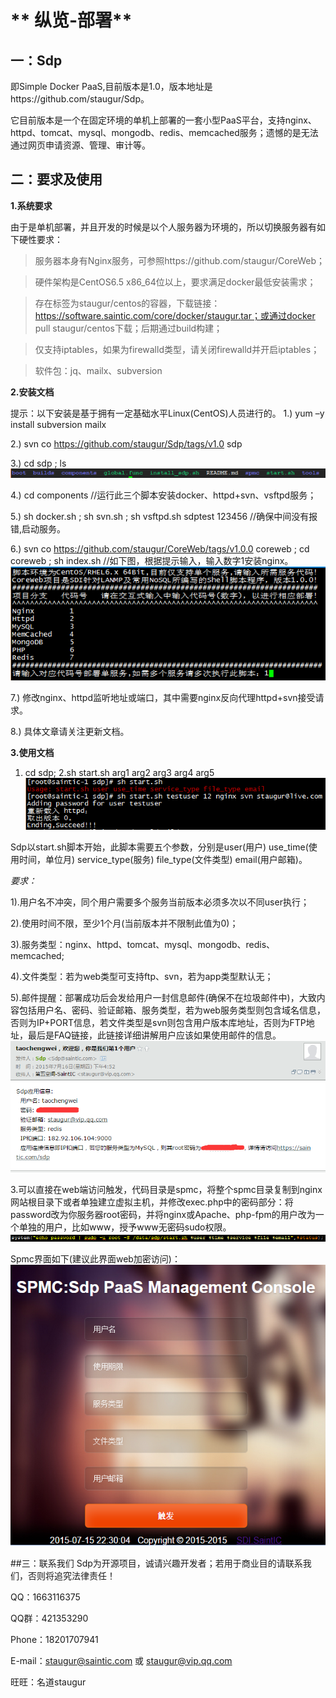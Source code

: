 

#  ** 纵览-部署**



## 一：Sdp

即Simple Docker PaaS,目前版本是1.0，版本地址是https://github.com/staugur/Sdp。

它目前版本是一个在固定环境的单机上部署的一套小型PaaS平台，支持nginx、httpd、tomcat、mysql、mongodb、redis、memcached服务；遗憾的是无法通过网页申请资源、管理、审计等。


## 二：要求及使用


**1.系统要求**

  由于是单机部署，并且开发的时候是以个人服务器为环境的，所以切换服务器有如下硬性要求：
  
  >服务器本身有Nginx服务，可参照https://github.com/staugur/CoreWeb；
  
  >硬件架构是CentOS6.5 x86_64位以上，要求满足docker最低安装需求；
  
  >存在标签为staugur/centos的容器，下载链接：
https://software.saintic.com/core/docker/staugur.tar；或通过docker pull staugur/centos下载；后期通过build构建；

  >仅支持iptables，如果为firewalld类型，请关闭firewalld并开启iptables；
  
  >软件包：jq、mailx、subversion

**2.安装文档**

  提示：以下安装是基于拥有一定基础水平Linux(CentOS)人员进行的。
  1.) yum –y install subversion mailx

  2.) svn co https://github.com/staugur/Sdp/tags/v1.0 sdp

  3.) cd sdp ; ls
  ![](imgs/sdp1.0.png)

  4.) cd components            //运行此三个脚本安装docker、httpd+svn、vsftpd服务；

  5.) sh docker.sh ; sh svn.sh ; sh vsftpd.sh sdptest 123456  //确保中间没有报错,启动服务。

  6.) svn co https://github.com/staugur/CoreWeb/tags/v1.0.0 coreweb ; cd coreweb ; sh index.sh     //如下图，根据提示输入，输入数字1安装nginx。
  ![](imgs/nginx.png)

  7.) 修改nginx、httpd监听地址或端口，其中需要nginx反向代理httpd+svn接受请求。

  8.) 具体文章请关注更新文档。

**3.使用文档**
  1. cd sdp;
  2.sh start.sh arg1 arg2 arg3 arg4 arg5
  ![](imgs/start.png)
 
Sdp以start.sh脚本开始，此脚本需要五个参数，分别是user(用户) use_time(使用时间，单位月) service_type(服务) file_type(文件类型) email(用户邮箱)。

*要求：*

1).用户名不冲突，同个用户需要多个服务当前版本必须多次以不同user执行；

2).使用时间不限，至少1个月(当前版本并不限制此值为0)；

3).服务类型：nginx、httpd、tomcat、mysql、mongodb、redis、memcached;

4).文件类型：若为web类型可支持ftp、svn，若为app类型默认无；

5).邮件提醒：部署成功后会发给用户一封信息邮件(确保不在垃圾邮件中)，大致内容包括用户名、密码、验证邮箱、服务类型，若为web服务类型则包含域名信息，否则为IP+PORT信息，若文件类型是svn则包含用户版本库地址，否则为FTP地址，最后是FAQ链接，此链接详细讲解用户应该如果使用邮件的信息。
 ![](imgs/email.png)

3.可以直接在web端访问触发，代码目录是spmc，将整个spmc目录复制到nginx网站根目录下或者单独建立虚拟主机，并修改exec.php中的密码部分：将password改为你服务器root密码，并将nginx或Apache、php-fpm的用户改为一个单独的用户，比如www，授予www无密码sudo权限。
  ![](imgs/sudo.png)
 
Spmc界面如下(建议此界面web加密访问)：
  ![](imgs/spmc.png)

##三：联系我们
Sdp为开源项目，诚请兴趣开发者；若用于商业目的请联系我们，否则将追究法律责任！

QQ：1663116375

QQ群：421353290

Phone：18201707941

E-mail：staugur@saintic.com  或  staugur@vip.qq.com

旺旺：名道staugur


